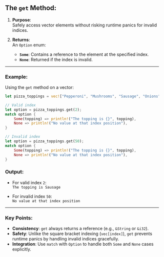 

## The `get` Method:


1. **Purpose**:  
   Safely access vector elements without risking runtime panics for invalid indices.
   
2. **Returns**:  
   An `Option` enum:
   - **`Some`**: Contains a reference to the element at the specified index.
   - **`None`**: Returned if the index is invalid.

---

### Example:
Using the `get` method on a vector:

```rust
let pizza_toppings = vec!["Pepperoni", "Mushrooms", "Sausage", "Onions"];

// Valid index
let option = pizza_toppings.get(2);
match option {
    Some(topping) => println!("The topping is {}", topping),
    None => println!("No value at that index position"),
}

// Invalid index
let option = pizza_toppings.get(50);
match option {
    Some(topping) => println!("The topping is {}", topping),
    None => println!("No value at that index position"),
}
```

### Output:
- For valid index `2`:  
  `The topping is Sausage`
  
- For invalid index `50`:  
  `No value at that index position`

---

### Key Points:
- **Consistency**: `get` always returns a reference (e.g., `&String` or `&i32`).
- **Safety**: Unlike the square bracket indexing (`vec[index]`), `get` prevents runtime panics by handling invalid indices gracefully.
- **Integration**: Use `match` with `Option` to handle both `Some` and `None` cases explicitly.

